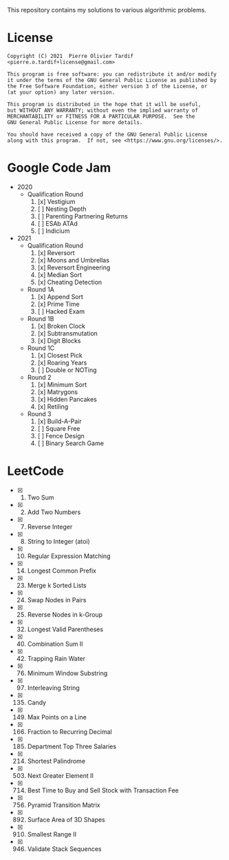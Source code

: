 This repository contains my solutions to various algorithmic problems.

# License

```
Copyright (C) 2021  Pierre Olivier Tardif <pierre.o.tardif+license@gmail.com>

This program is free software: you can redistribute it and/or modify
it under the terms of the GNU General Public License as published by
the Free Software Foundation, either version 3 of the License, or
(at your option) any later version.

This program is distributed in the hope that it will be useful,
but WITHOUT ANY WARRANTY; without even the implied warranty of
MERCHANTABILITY or FITNESS FOR A PARTICULAR PURPOSE.  See the
GNU General Public License for more details.

You should have received a copy of the GNU General Public License
along with this program.  If not, see <https://www.gnu.org/licenses/>.
```

# Google Code Jam

- 2020
	- Qualification Round
		1. [x] Vestigium
		2. [ ] Nesting Depth
		3. [ ] Parenting Partnering Returns
		4. [ ] ESAb ATAd
		5. [ ] Indicium
- 2021
	- Qualification Round
		1. [x] Reversort
		2. [x] Moons and Umbrellas
		3. [x] Reversort Engineering
		4. [x] Median Sort
		5. [x] Cheating Detection
	- Round 1A
		1. [x] Append Sort
		2. [x] Prime Time
		3. [ ] Hacked Exam
	- Round 1B
		1. [x] Broken Clock
		2. [x] Subtransmutation
		3. [x] Digit Blocks
	- Round 1C
		1. [x] Closest Pick
		2. [x] Roaring Years
		3. [ ] Double or NOTing
	- Round 2
		1. [x] Minimum Sort
		2. [x] Matrygons
		3. [x] Hidden Pancakes
		4. [x] Retiling
	- Round 3
		1. [x] Build-A-Pair
		2. [ ] Square Free
		3. [ ] Fence Design
		4. [ ] Binary Search Game

# LeetCode

- [x] 1. Two Sum
- [x] 2. Add Two Numbers
- [x] 7. Reverse Integer
- [x] 8. String to Integer (atoi)
- [x] 10. Regular Expression Matching
- [x] 14. Longest Common Prefix
- [x] 23. Merge k Sorted Lists
- [x] 24. Swap Nodes in Pairs
- [x] 25. Reverse Nodes in k-Group
- [x] 32. Longest Valid Parentheses
- [x] 40. Combination Sum II
- [x] 42. Trapping Rain Water
- [x] 76. Minimum Window Substring
- [x] 97. Interleaving String
- [x] 135. Candy
- [x] 149. Max Points on a Line
- [x] 166. Fraction to Recurring Decimal
- [x] 185. Department Top Three Salaries
- [x] 214. Shortest Palindrome
- [x] 503. Next Greater Element II
- [x] 714. Best Time to Buy and Sell Stock with Transaction Fee
- [x] 756. Pyramid Transition Matrix
- [x] 892. Surface Area of 3D Shapes
- [x] 910. Smallest Range II
- [x] 946. Validate Stack Sequences

